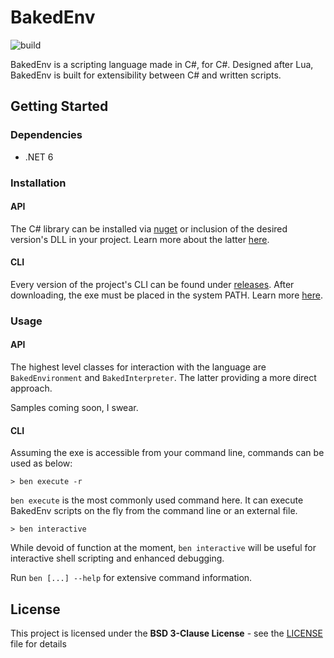 # BakedEnv

![build](https://github.com/zeplar-exe/BakedEnv/actions/workflows/dotnet.yml/badge.svg)

BakedEnv is a scripting language made in C#, for C#. Designed after Lua, BakedEnv is built for extensibility between C# and
written scripts.

## Getting Started

### Dependencies

* .NET 6

### Installation

#### API

The C# library can be installed via [nuget](https://www.nuget.org/packages/BakedEnv/) or inclusion of the desired version's DLL in your project. 
Learn more about the latter [here](https://stackoverflow.com/questions/7685718/).

#### CLI

Every version of the project's CLI can be found under [releases](https://github.com/zeplar-exe/BakedEnv/releases/).
After downloading, the exe must be placed in the system PATH. Learn more [here](https://stackoverflow.com/questions/4822400/).

### Usage

#### API

The highest level classes for interaction with the language are `BakedEnvironment` and `BakedInterpreter`. 
The latter providing a more direct approach.

Samples coming soon, I swear.

#### CLI

Assuming the exe is accessible from your command line, commands can be used as below:

```shell
> ben execute -r
```

`ben execute` is the most commonly used command here. It can execute BakedEnv scripts on the fly
from the command line or an external file.

```shell
> ben interactive
```

While devoid of function at the moment, `ben interactive` will be useful for interactive shell scripting
and enhanced debugging.

Run `ben [...] --help` for extensive command information.

## License

This project is licensed under the **BSD 3-Clause License** - see the [LICENSE](LICENSE) file for details
